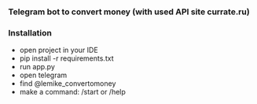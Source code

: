 ### Telegram bot to convert money (with used API site currate.ru)

### Installation
- open project in your IDE
- pip install -r requirements.txt
- run app.py
- open telegram
- find @lemike_convertomoney
- make a command: /start or /help
